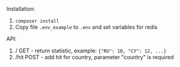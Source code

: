 Installation:
1. `composer install`
2. Copy file `.env_example` to `.env` and set variables for redis

API:
1. / GET - return statistic, example: `{"RU": 10, "CY": 12, ...}`
2. /hit POST - add hit for country, parameter "country" is required 